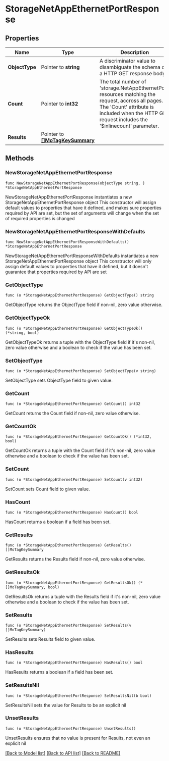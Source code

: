 # StorageNetAppEthernetPortResponse

## Properties

Name | Type | Description | Notes
------------ | ------------- | ------------- | -------------
**ObjectType** | Pointer to **string** | A discriminator value to disambiguate the schema of a HTTP GET response body. | 
**Count** | Pointer to **int32** | The total number of &#39;storage.NetAppEthernetPort&#39; resources matching the request, accross all pages. The &#39;Count&#39; attribute is included when the HTTP GET request includes the &#39;$inlinecount&#39; parameter. | [optional] 
**Results** | Pointer to [**[]MoTagKeySummary**](mo.TagKeySummary.md) |  | [optional] 

## Methods

### NewStorageNetAppEthernetPortResponse

`func NewStorageNetAppEthernetPortResponse(objectType string, ) *StorageNetAppEthernetPortResponse`

NewStorageNetAppEthernetPortResponse instantiates a new StorageNetAppEthernetPortResponse object
This constructor will assign default values to properties that have it defined,
and makes sure properties required by API are set, but the set of arguments
will change when the set of required properties is changed

### NewStorageNetAppEthernetPortResponseWithDefaults

`func NewStorageNetAppEthernetPortResponseWithDefaults() *StorageNetAppEthernetPortResponse`

NewStorageNetAppEthernetPortResponseWithDefaults instantiates a new StorageNetAppEthernetPortResponse object
This constructor will only assign default values to properties that have it defined,
but it doesn't guarantee that properties required by API are set

### GetObjectType

`func (o *StorageNetAppEthernetPortResponse) GetObjectType() string`

GetObjectType returns the ObjectType field if non-nil, zero value otherwise.

### GetObjectTypeOk

`func (o *StorageNetAppEthernetPortResponse) GetObjectTypeOk() (*string, bool)`

GetObjectTypeOk returns a tuple with the ObjectType field if it's non-nil, zero value otherwise
and a boolean to check if the value has been set.

### SetObjectType

`func (o *StorageNetAppEthernetPortResponse) SetObjectType(v string)`

SetObjectType sets ObjectType field to given value.


### GetCount

`func (o *StorageNetAppEthernetPortResponse) GetCount() int32`

GetCount returns the Count field if non-nil, zero value otherwise.

### GetCountOk

`func (o *StorageNetAppEthernetPortResponse) GetCountOk() (*int32, bool)`

GetCountOk returns a tuple with the Count field if it's non-nil, zero value otherwise
and a boolean to check if the value has been set.

### SetCount

`func (o *StorageNetAppEthernetPortResponse) SetCount(v int32)`

SetCount sets Count field to given value.

### HasCount

`func (o *StorageNetAppEthernetPortResponse) HasCount() bool`

HasCount returns a boolean if a field has been set.

### GetResults

`func (o *StorageNetAppEthernetPortResponse) GetResults() []MoTagKeySummary`

GetResults returns the Results field if non-nil, zero value otherwise.

### GetResultsOk

`func (o *StorageNetAppEthernetPortResponse) GetResultsOk() (*[]MoTagKeySummary, bool)`

GetResultsOk returns a tuple with the Results field if it's non-nil, zero value otherwise
and a boolean to check if the value has been set.

### SetResults

`func (o *StorageNetAppEthernetPortResponse) SetResults(v []MoTagKeySummary)`

SetResults sets Results field to given value.

### HasResults

`func (o *StorageNetAppEthernetPortResponse) HasResults() bool`

HasResults returns a boolean if a field has been set.

### SetResultsNil

`func (o *StorageNetAppEthernetPortResponse) SetResultsNil(b bool)`

 SetResultsNil sets the value for Results to be an explicit nil

### UnsetResults
`func (o *StorageNetAppEthernetPortResponse) UnsetResults()`

UnsetResults ensures that no value is present for Results, not even an explicit nil

[[Back to Model list]](../README.md#documentation-for-models) [[Back to API list]](../README.md#documentation-for-api-endpoints) [[Back to README]](../README.md)


